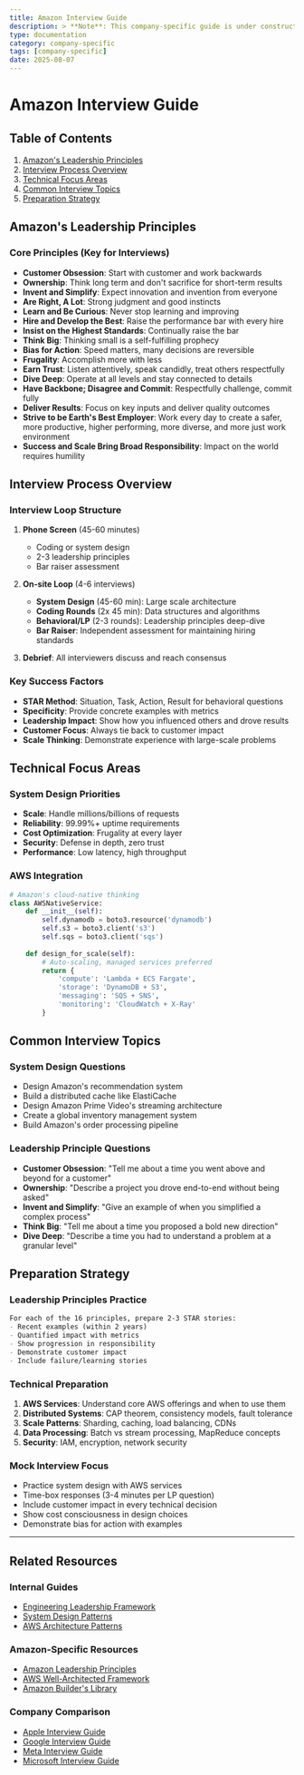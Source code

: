 ```yaml
---
title: Amazon Interview Guide
description: > **Note**: This company-specific guide is under construction.
type: documentation
category: company-specific
tags: [company-specific]
date: 2025-08-07
---
```


# Amazon Interview Guide

## Table of Contents

1. [Amazon's Leadership Principles](#amazons-leadership-principles)
2. [Interview Process Overview](#interview-process-overview)
3. [Technical Focus Areas](#technical-focus-areas)
4. [Common Interview Topics](#common-interview-topics)
5. [Preparation Strategy](#preparation-strategy)

## Amazon's Leadership Principles

### Core Principles (Key for Interviews)
- **Customer Obsession**: Start with customer and work backwards
- **Ownership**: Think long term and don't sacrifice for short-term results
- **Invent and Simplify**: Expect innovation and invention from everyone
- **Are Right, A Lot**: Strong judgment and good instincts
- **Learn and Be Curious**: Never stop learning and improving
- **Hire and Develop the Best**: Raise the performance bar with every hire
- **Insist on the Highest Standards**: Continually raise the bar
- **Think Big**: Thinking small is a self-fulfilling prophecy
- **Bias for Action**: Speed matters, many decisions are reversible
- **Frugality**: Accomplish more with less
- **Earn Trust**: Listen attentively, speak candidly, treat others respectfully
- **Dive Deep**: Operate at all levels and stay connected to details
- **Have Backbone; Disagree and Commit**: Respectfully challenge, commit fully
- **Deliver Results**: Focus on key inputs and deliver quality outcomes
- **Strive to be Earth's Best Employer**: Work every day to create a safer, more productive, higher performing, more diverse, and more just work environment
- **Success and Scale Bring Broad Responsibility**: Impact on the world requires humility

## Interview Process Overview

### Interview Loop Structure
1. **Phone Screen** (45-60 minutes)
   - Coding or system design
   - 2-3 leadership principles
   - Bar raiser assessment

2. **On-site Loop** (4-6 interviews)
   - **System Design** (45-60 min): Large scale architecture
   - **Coding Rounds** (2x 45 min): Data structures and algorithms
   - **Behavioral/LP** (2-3 rounds): Leadership principles deep-dive
   - **Bar Raiser**: Independent assessment for maintaining hiring standards

3. **Debrief**: All interviewers discuss and reach consensus

### Key Success Factors
- **STAR Method**: Situation, Task, Action, Result for behavioral questions
- **Specificity**: Provide concrete examples with metrics
- **Leadership Impact**: Show how you influenced others and drove results
- **Customer Focus**: Always tie back to customer impact
- **Scale Thinking**: Demonstrate experience with large-scale problems

## Technical Focus Areas

### System Design Priorities
- **Scale**: Handle millions/billions of requests
- **Reliability**: 99.99%+ uptime requirements
- **Cost Optimization**: Frugality at every layer
- **Security**: Defense in depth, zero trust
- **Performance**: Low latency, high throughput

### AWS Integration
```python
# Amazon's cloud-native thinking
class AWSNativeService:
    def __init__(self):
        self.dynamodb = boto3.resource('dynamodb')
        self.s3 = boto3.client('s3')
        self.sqs = boto3.client('sqs')
        
    def design_for_scale(self):
        # Auto-scaling, managed services preferred
        return {
            'compute': 'Lambda + ECS Fargate',
            'storage': 'DynamoDB + S3',
            'messaging': 'SQS + SNS',
            'monitoring': 'CloudWatch + X-Ray'
        }
```

## Common Interview Topics

### System Design Questions
- Design Amazon's recommendation system
- Build a distributed cache like ElastiCache
- Design Amazon Prime Video's streaming architecture
- Create a global inventory management system
- Build Amazon's order processing pipeline

### Leadership Principle Questions
- **Customer Obsession**: "Tell me about a time you went above and beyond for a customer"
- **Ownership**: "Describe a project you drove end-to-end without being asked"
- **Invent and Simplify**: "Give an example of when you simplified a complex process"
- **Think Big**: "Tell me about a time you proposed a bold new direction"
- **Dive Deep**: "Describe a time you had to understand a problem at a granular level"

## Preparation Strategy

### Leadership Principles Practice
```markdown
For each of the 16 principles, prepare 2-3 STAR stories:
- Recent examples (within 2 years)
- Quantified impact with metrics
- Show progression in responsibility
- Demonstrate customer impact
- Include failure/learning stories
```

### Technical Preparation
1. **AWS Services**: Understand core AWS offerings and when to use them
2. **Distributed Systems**: CAP theorem, consistency models, fault tolerance
3. **Scale Patterns**: Sharding, caching, load balancing, CDNs
4. **Data Processing**: Batch vs stream processing, MapReduce concepts
5. **Security**: IAM, encryption, network security

### Mock Interview Focus
- Practice system design with AWS services
- Time-box responses (3-4 minutes per LP question)
- Include customer impact in every technical decision
- Show cost consciousness in design choices
- Demonstrate bias for action with examples

---

## Related Resources

### Internal Guides
- [Engineering Leadership Framework](../../interview-prep/engineering-leadership/index.md)
- [System Design Patterns](../../pattern-library/index.md)
- [AWS Architecture Patterns](../../architects-handbook/case-studies/aws/)

### Amazon-Specific Resources
- [Amazon Leadership Principles](https://www.amazon.jobs/principles)
- [AWS Well-Architected Framework](https://aws.amazon.com/architecture/well-architected/)
- [Amazon Builder's Library](https://aws.amazon.com/builders-library/)

### Company Comparison
- [Apple Interview Guide](../apple/index.md)
- [Google Interview Guide](../google/index.md)
- [Meta Interview Guide](../meta/index.md)
- [Microsoft Interview Guide](../microsoft/index.md)
